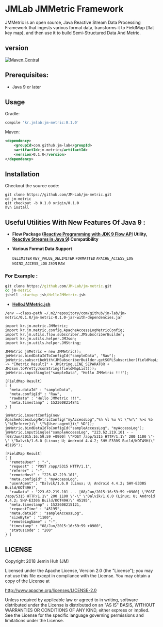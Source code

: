 JMLab JMMetric Framework
==============================
JMMetric is an open source, Java Reactive Stream Data Processing Framework that ingests various format data, transforms it to FieldMap (flat key map), and then use it to build Semi-Structured Data And Metric.

## version
[![Maven Central](https://maven-badges.herokuapp.com/maven-central/kr.jmlab/jm-metric/badge.svg)](http://search.maven.org/#artifactdetails%7Ckr.jmlab%7Cjm-metric%7C0.1.0%7Cjar)

## Prerequisites:
* Java 9 or later

## Usage
Gradle:
```groovy
compile 'kr.jmlab:jm-metric:0.1.0'
```
Maven:
```xml
<dependency>
    <groupId>com.github.jm-lab</groupId>
    <artifactId>jm-metric</artifactId>
    <version>0.1.0</version>
</dependency>
```

## Installation
Checkout the source code:

    git clone https://github.com/JM-Lab/jm-metric.git
    cd jm-metric
    git checkout -b 0.1.0 origin/0.1.0
    mvn install

## Useful Utilities With New Features Of Java 9  :
* **Flow Package ([Reactive Programming with JDK 9 Flow API](https://community.oracle.com/docs/DOC-1006738) Utility, [Reactive Streams 
in Java 9](https://dzone.com/articles/reactive-streams-in-java-9)) 
Compatibility**
* **Various Format Data Support**

    `DELIMITER` `KEY_VALUE_DELIMITER` `FORMATTED` `APACHE_ACCESS_LOG` `NGINX_ACCESS_LOG` `JSON` `RAW`

### For Example :
```cmd
git clone https://github.com/JM-Lab/jm-metric.git
cd jm-metric
jshell -startup jsh/HelloJMMetric.jsh 
```
* **[HelloJMMetric.jsh](https://github.com/JM-Lab/jm-metric/tree/master/jsh/HelloJMMetric.jsh)**
```jshell
/env --class-path ~/.m2/repository/com/github/jm-lab/jm-metric/0.1.0/jm-metric-0.1.0-jar-with-dependencies.jar

import kr.jm.metric.JMMetric;
import kr.jm.metric.config.ApacheAccessLogMetricConfig;
import kr.jm.utils.flow.subscriber.JMSubscriberBuilder;
import kr.jm.utils.helper.JMJson;
import kr.jm.utils.helper.JMString;

JMMetric jmMetric = new JMMetric();
jmMetric.bindDataIdToConfigId("sampleData", "Raw");
jmMetric.subscribeWith(JMSubscriberBuilder.getSOPLSubscriber(fieldMapList -> "[Metric Result]" + JMString.LINE_SEPARATOR + JMJson.toPrettyJsonString(fieldMapList)));
jmMetric.inputSingle("sampleData", "Hello JMMetric !!!");
```
```
[FieldMap Result]
[ {
  "meta.dataId" : "sampleData",
  "meta.configId" : "Raw",
  "rawData" : "Hello JMMetric !!!",
  "meta.timestamp" : 1523608214841
} ]
```
```jshell
jmMetric.insertConfig(new ApacheAccessLogMetricConfig("myAccessLog","%h %l %u %t \"%r\" %>s %b \"%{Referer}i\" \"%{User-agent}i\" %D"));
jmMetric.bindDataIdToConfigId("sampleAccessLog", "myAccessLog");
jmMetric.inputSingle("sampleAccessLog", "223.62.219.101 - - [08/Jun/2015:16:59:59 +0900] \"POST /app/5315 HTTP/1.1\" 200 1100 \"-\" \"Dalvik/1.6.0 (Linux; U; Android 4.4.2; SHV-E330S Build/KOT49H)\" 45195");
```
```
[FieldMap Result]
[ {
  "remoteUser" : "-",
  "request" : "POST /app/5315 HTTP/1.1",
  "referer" : "-",
  "remoteHost" : "223.62.219.101",
  "meta.configId" : "myAccessLog",
  "userAgent" : "Dalvik/1.6.0 (Linux; U; Android 4.4.2; SHV-E330S Build/KOT49H)",
  "rawData" : "223.62.219.101 - - [08/Jun/2015:16:59:59 +0900] \"POST /app/5315 HTTP/1.1\" 200 1100 \"-\" \"Dalvik/1.6.0 (Linux; U; Android 4.4.2; SHV-E330S Build/KOT49H)\" 45195",
  "meta.timestamp" : 1523608215121,
  "requestTime" : "45195",
  "meta.dataId" : "sampleAccessLog",
  "sizeByte" : "1100",
  "remoteLogName" : "-",
  "timestamp" : "08/Jun/2015:16:59:59 +0900",
  "statusCode" : "200"
} ]
```

## LICENSE
Copyright 2018 Jemin Huh (JM)

Licensed under the Apache License, Version 2.0 (the "License");
you may not use this file except in compliance with the License.
You may obtain a copy of the License at

<http://www.apache.org/licenses/LICENSE-2.0>

Unless required by applicable law or agreed to in writing, software
distributed under the License is distributed on an "AS IS" BASIS,
WITHOUT WARRANTIES OR CONDITIONS OF ANY KIND, either express or implied.
See the License for the specific language governing permissions and
limitations under the License.